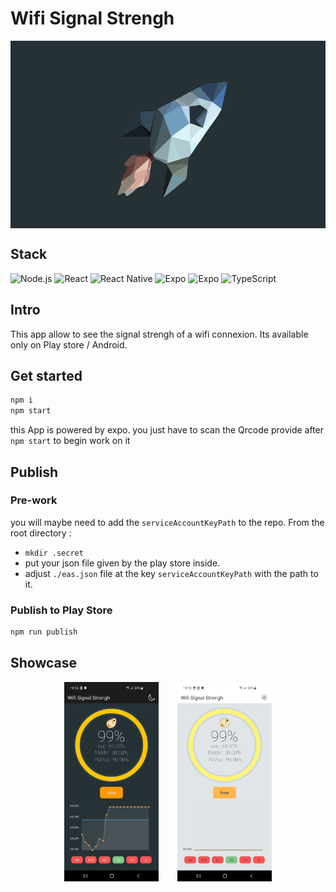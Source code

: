 # Wifi Signal Strengh

<div style="display: flex; justify-content: center">
<img src="doc/images/signal-strength.png" alt="banner" height="300px"/>
</div>

## Stack

![Node.js](https://img.shields.io/static/v1?style=for-the-badge&message=Node.js&color=339933&logo=Node.js&logoColor=FFFFFF&label=16.19)
![React](https://img.shields.io/static/v1?style=for-the-badge&message=React&color=222222&logo=React&logoColor=61DAFB&label=18.2)
![React Native](https://img.shields.io/static/v1?style=for-the-badge&message=React%20Native&color=222222&logo=React&logoColor=61DAFB&label=71.6)
![Expo](https://img.shields.io/static/v1?style=for-the-badge&message=Expo&color=000020&logo=Expo&logoColor=FFFFFF&label=SDK%2048)
![Expo](https://img.shields.io/static/v1?style=for-the-badge&message=Expo%20EAS&color=000020&logo=Expo&logoColor=FFFFFF&label=)
![TypeScript](https://img.shields.io/static/v1?style=for-the-badge&message=TypeScript&color=3178C6&logo=TypeScript&logoColor=FFFFFF&label=4.9)

## Intro 

This app allow to see the signal strengh of a wifi connexion. Its available only on Play store / Android.

## Get started

```sh
npm i
npm start
```

this App is powered by expo. you just have to scan the Qrcode provide after `npm start` to begin work on it

## Publish

### Pre-work

you will maybe need to add the `serviceAccountKeyPath` to the repo. From the root directory :
- `mkdir .secret`
- put your json file given by the play store inside.
- adjust `./eas.json` file at the key `serviceAccountKeyPath` with the path to it.

### Publish to Play Store

```sh
npm run publish
```

## Showcase

<div style="display: flex; justify-content: center; gap: 30px">
<img src="doc/images/Screenshot_20230419-191004_signalstrengh.jpg" alt="banner" width="30%"/>
<img src="doc/images/Screenshot_20230419-191047_signalstrengh.jpg" alt="banner" width="30%"/>
</div>
